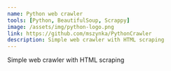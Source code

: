 ```yaml
---
name: Python web crawler 
tools: [Python, BeautifulSoup, Scrappy]
image: /assets/img/python-logo.png
link: https://github.com/mszynka/PythonCrawler
description: Simple web crawler with HTML scraping
---
```


Simple web crawler with HTML scraping
